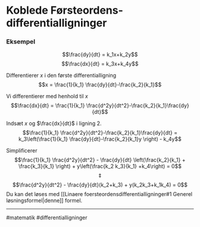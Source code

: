 # Koblede Førsteordens-differentialligninger


### Eksempel

$$\frac{dy}{dt} = k_1x+k_2y$$
$$\frac{dx}{dt} = k_3x+k_4y$$

Differentierer $x$ i den første differentialligning
$$x = \frac{1}{k_1} \frac{dy}{dt}-\frac{k_2}{k_1}$$

Vi differentierer med henhold til $x$
$$\frac{dx}{dt} = \frac{1}{k_1} \frac{d^2y}{dt^2}-\frac{k_2}{k_1}\frac{dy}{dt}$$

Indsæt $x$ og $\frac{dx}{dt}$ i ligning $2$.
$$\frac{1}{k_1} \frac{d^2y}{dt^2}-\frac{k_2}{k_1}\frac{dy}{dt} = k_3\left(\frac{1}{k_1} \frac{dy}{dt}-\frac{k_2}{k_1}y \right) - k_4y$$

Simplificerer
$$\frac{1}{k_1} \frac{d^2y}{dt^2} - \frac{dy}{dt} \left(\frac{k_2}{k_1} + \frac{k_3}{k_1} \right) + y\left(\frac{k_2 k_3}{k_1} +k_4\right) = 0$$
$$\Updownarrow$$
$$\frac{d^2y}{dt^2} - \frac{dy}{dt}(k_2+k_3) + y(k_2k_3+k_1k_4) = 0$$
Du kan det løses med [[Linaere foersteordensdifferentialligninger#1 Generel løsningsformel|denne]] formel.

---
#matematik #differentialligninger